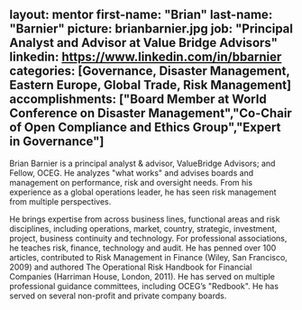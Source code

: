layout: mentor
first-name: "Brian"
last-name: "Barnier"
picture: brianbarnier.jpg
job: "Principal Analyst and Advisor at Value Bridge Advisors"
linkedin: https://www.linkedin.com/in/bbarnier 
categories: [Governance, Disaster Management, Eastern Europe, Global Trade, Risk Management]
accomplishments: ["Board Member at World Conference on Disaster Management","Co-Chair of Open Compliance and Ethics Group","Expert in Governance"]
---
Brian Barnier is a principal analyst & advisor, ValueBridge Advisors; and Fellow, OCEG. He analyzes "what works" and advises boards and management on performance, risk and oversight needs. From his experience as a global operations leader, he has seen risk management from multiple perspectives.

He brings expertise from across business lines, functional areas and risk disciplines, including operations, market, country, strategic, investment, project, business continuity and technology. For professional associations, he teaches risk, finance, technology and audit. He has penned over 100 articles, contributed to Risk Management in Finance (Wiley, San Francisco, 2009) and authored The Operational Risk Handbook for Financial Companies (Harriman House, London, 2011). He has served on multiple professional guidance committees, including OCEG’s "Redbook". He has served on several non-profit and private company boards.
